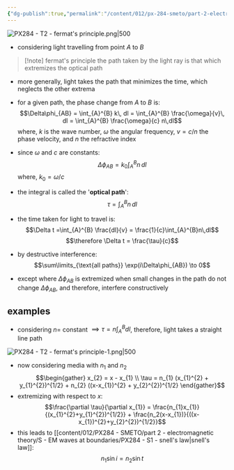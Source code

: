```yaml
---
{"dg-publish":true,"permalink":"/content/012/px-284-smeto/part-2-electromagnetic-theory/t-geometric-optics/px-284-t2-fermat-s-principle/","noteIcon":"1","created":"2025-05-03T11:02:34.222+01:00","updated":"2025-05-03T14:23:34.343+01:00"}
---
```



![PX284 - T2 - fermat's principle.png|500](/img/user/pics/PX284%20-%20T2%20-%20fermat's%20principle.png)

- considering light travelling from point $A$ to $B$

>[!note] fermat's principle
the path taken by the light ray is that which extremizes the optical path

- more generally, light takes the path that minimizes the time, which neglects the other extrema

- for a given path, the phase change from $A$ to $B$ is:
$$\Delta\phi_{AB} = \int_{A}^{B} k\, dl = \int_{A}^{B} \frac{\omega}{v}\, dl = \int_{A}^{B} \frac{\omega}{c} n\,dl$$
	where, $k$ is the wave number, $\omega$ the angular frequency, $v = c/n$ the phase velocity, and $n$ the refractive index
- since $\omega$ and $c$ are constants:
$$\Delta \phi_{AB} = k_{0}\int_{A}^{B} n\,dl$$
	where, $k_{0} = \omega/c$
- the integral is called the '**optical path**':
$$\tau = \int_{A}^{B}n\,dl$$
- the time taken for light to travel is:
$$\Delta t =\int_{A}^{B} \frac{dl}{v} = \frac{1}{c}\int_{A}^{B}n\,dl$$
$$\therefore \Delta t = \frac{\tau}{c}$$
- by destructive interference:
$$\sum\limits_{\text{all paths}} \exp(i\Delta\phi_{AB}) \to 0$$
- except where $\Delta\phi_{AB}$ is extremized when small changes in the path do not change $\Delta\phi_{AB}$, and therefore, interfere constructively

## examples
- considering $n =$ constant $\implies \tau = n\int_{A}^{B}dl$, therefore, light takes a straight line path

![PX284 - T2 - fermat's principle-1.png|500](/img/user/pics/PX284%20-%20T2%20-%20fermat's%20principle-1.png)

- now considering media with $n_1$ and $n_2$
$$\begin{gather}
x_{2} = x - x_{1} \\
\tau = n_{1} (x_{1}^{2} + y_{1}^{2})^{1/2} + n_{2} ((x-x_{1})^{2} + y_{2}^{2})^{1/2}
\end{gather}$$
- extremizing with respect to $x:$
$$\frac{\partial \tau}{\partial x_{1}} = \frac{n_{1}x_{1}}{(x_{1}^{2}+y_{1}^{2})^{1/2}} + \frac{n_2(x-x_{1})}{((x-x_{1})^{2}+y_{2}^{2})^{1/2}}$$
- this leads to [[content/012/PX284 - SMETO/part 2 - electromagnetic theory/S - EM waves at boundaries/PX284 - S1 - snell's law\|snell's law]]:
$$n_{1}\sin i = n_{2}\sin t$$
